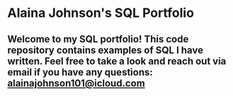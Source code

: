 # Alaina Johnson's SQL Portfolio
## Welcome to my SQL portfolio! This code repository contains examples of SQL I have written. Feel free to take a look and reach out via email if you have any questions: alainajohnson101@icloud.com
